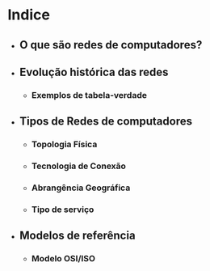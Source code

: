# **Indice**
- ## **O que são redes de computadores?**

- ## **Evolução histórica das redes**
    - ### Exemplos de tabela-verdade

- ## **Tipos de Redes de computadores**
    - ### Topologia Física
    - ### Tecnologia de Conexão
    - ### Abrangência Geográfica
    - ### Tipo de serviço

- ## **Modelos de referência**
    - ### Modelo OSI/ISO